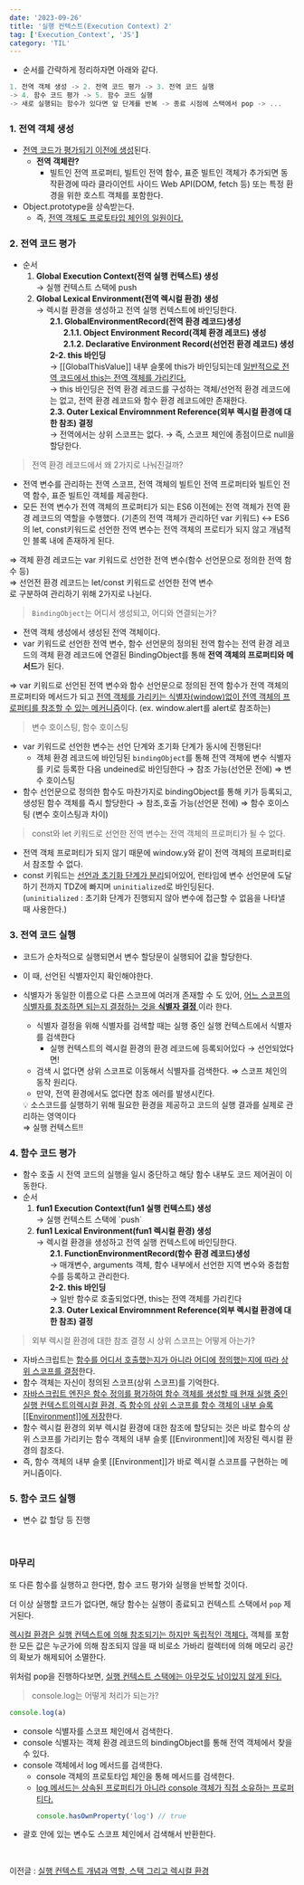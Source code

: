 ```yaml
---
date: '2023-09-26'
title: '실행 컨텍스트(Execution Context) 2'
tag: ['Execution_Context', 'JS']
category: 'TIL'
---
```


- 순서를 간략하게 정리하자면 아래와 같다.

```powershell
1. 전역 객체 생성 -> 2. 전역 코드 평가 -> 3. 전역 코드 실행
-> 4. 함수 코드 평가 -> 5. 함수 코드 실행
-> 새로 실행되는 함수가 있다면 앞 단계를 반복 -> 종료 시점에 스택에서 pop -> ...
```

### 1. 전역 객체 생성

- <u>전역 코드가 평가되기 이전에 생성</u>된다.
  - **전역 객체란?**
    - 빌트인 전역 프로퍼티, 빌트인 전역 함수, 표준 빌트인 객체가 추가되면 동작환경에 따라 클라이언트 사이드 Web API(DOM, fetch 등) 또는 특정 환경을 위한 호스트 객체를 포함한다.
- Object.prototype을 상속받는다.
  - 즉, <u>전역 객체도 프로토타입 체인의 일원이다.</u>

### 2. 전역 코드 평가

- 순서
    <ol>
        <li>
            <b>Global Execution Context(전역 실행 컨텍스트) 생성</b> 
            <br/>→ 실행 컨텍스트 스택에 push 
        </li>  
        <li> 
            <b>Global Lexical Environment(전역 렉시컬 환경) 생성</b>
            <br/> → 렉시컬 환경을 생성하고 전역 실행 컨텍스트에 바인딩한다.
            <ol style="margin: 0; list-style: none">
                <li> <b>2.1. GlobalEnvironmentRecord(전역 환경 레코드)생성</b>
                    <ol style="list-style: none">
                        <li> <b>2.1.1. Object Environment Record(객체 환경 레코드) 생성</b></li>
                        <li> <b>2.1.2. Declarative Environment Record(선언전 환경 레코드) 생성</b></li>
                </ol>
            </li>
            <li>
                <b>2-2. this 바인딩</b> <br/>
                → [[GlobalThisValue]] 내부 슬롯에 this가 바인딩되는데 <u>일반적으로 전역 코드에서 this는 전역 객체를 가리킨다.</u>
                <br/>
                → this 바인딩은 전역 환경 레코드를 구성하는 객체/선언적 환경 레코드에는 없고, 전역 환경 레코드와 함수 환경 레코드에만 존재한다.
            </li>
            <li>
               <b> 2.3. Outer Lexical Enviromnment Reference(외부 렉시컬 환경에 대한 참조) 결정</b> <br/>
                → 전역에서는 상위 스코프는 없다. → 즉, 스코프 체인에 종점이므로 null을 할당한다.
            </li>
         </ol>
        </li>
    </ol>

> 전역 환경 레코드에서 왜 2가지로 나눠진걸까?

- 전역 변수를 관리하는 전역 스코프, 전역 객체의 빌트인 전역 프로퍼티와 빌트인 전역 함수, 표준 빌트인 객체를 제공한다.
- 모든 전역 변수가 전역 객체의 프로퍼티가 되는 ES6 이전에는 전역 객체가 전역 환경 레코드의 역할을 수행했다. (기존의 전역 객체가 관리하던 var 키워드)
  ↔ ES6의 let, const키워드로 선언한 전역 변수는 전역 객체의 프로티가 되지 않고 개념적인 블록 내에 존재하게 된다. <br/>

⇒ <span class='highlight'>객체 환경 레코드</span>는 var 키워드로 선언한 전역 변수(함수 선언문으로 정의한 전역 함수 등) <br/>
⇒ <span class='highlight'>선언전 환경 레코드</span>는 let/const 키워드로 선언한 전역 변수 <br/>로 구분하여 관리하기 위해 2가지로 나뉜다.

> `BindingObject`는 어디서 생성되고, 어디와 연결되는가?

- 전역 객체 생성에서 생성된 전역 객체이다.
- <span class='highlight'>var 키워드로 선언한 전역 변수, 함수 선언문의 정의된 전역 함수는 전역 환경 레코드의 객체 환경 레코드에 연결된 BindingObject를 통해 <b>전역 객체의 프로퍼티와 메서드</b></span>가 된다.

⇒ var 키워드로 선언된 전역 변수와 함수 선언문으로 정의된 전역 함수가 전역 객체의 프로퍼티와 메서드가 되고 <u>전역 객체를 가리키는 식별자(window)없이 전역 객체의 프로퍼티를 참조할 수 있는 메커니즘</u>이다. (ex. window.alert를 alert로 참조하는)

> 변수 호이스팅, 함수 호이스팅

- var 키워드로 선언한 변수는 선언 단계와 초기화 단계가 동시에 진행된다!
  - 객체 환경 레코드에 바인딩된 `bindingObject`를 통해 전역 객체에 변수 식별자를 키로 등록한 다음 undeined로 바인딩한다 → 참조 가능(선언문 전에)
    ⇒ <span class='highlight'>변수 호이스팅 </span>
- 함수 선언문으로 정의한 함수도 마찬가지로 bindingObject를 통해 키가 등록되고, 생성된 함수 객체를 즉시 할당한다 → 참조,호출 가능(선언문 전에)
  ⇒ <span class='highlight'>함수 호이스팅 (변수 호이스팅과 차이) </span>

> const와 let 키워드로 선언한 전역 변수는 전역 객체의 프로퍼티가 될 수 없다.

- 전역 객체 프로퍼티가 되지 않기 때문에 window.y와 같이 전역 객체의 프로퍼티로서 참조할 수 없다.
- const 키워드는 <span class='highlight'><u>선언과 초기화 단계가 분리</u></span>되어있어, 런타임에 변수 선언문에 도달하기 전까지 TDZ에 빠지며 `uninitialized`로 바인딩된다. <br/> (`uninitialized` : 초기화 단계가 진행되지 않아 변수에 접근할 수 없음을 나타낼 때 사용한다.)

### 3. 전역 코드 실행

- 코드가 순차적으로 실행되면서 변수 할당문이 실행되어 값을 할당한다.
- 이 때, 선언된 식별자인지 확인해야한다.
- 식별자가 동일한 이름으로 다른 스코프에 여러개 존재할 수 도 있어, <u>어느 스코프의 식별자를 참조하면 되는지 결정하는 것을 **식별자 결정** </u>이라 한다.

  - 식별자 결정을 위해 식별자를 검색할 때는 실행 중인 실행 컨텍스트에서 식별자를 검색한다
    - 실행 컨텍스트의 렉시컬 환경의 환경 레코드에 등록되어있다 → 선언되었다면!
  - 검색 시 없다면 상위 스코프로 이동해서 식별자를 검색한다.
    ⇒ 스코프 체인의 동작 원리다.
  - 만약, 전역 환경에서도 없다면 참조 에러를 발생시킨다.

   <aside>
   💡 소스코드를 실행하기 위해 필요한 환경을 제공하고 코드의 실행 결과를 실제로 관리하는 영역이다
   <br/>⇒ 실행 컨텍스트!!

   </aside>

### 4. 함수 코드 평가

- 함수 호출 시 전역 코드의 실행을 일시 중단하고 해당 함수 내부도 코드 제어권이 이동한다.
- 순서
    <ol>
        <li> <b>fun1 Execution Context(fun1 실행 컨텍스트) 생성 </b> <br/> → 실행 컨텍스트 스택에 `push`
        </li>
        <li>
            <b>fun1 Lexical Environment(fun1 렉시컬 환경) 생성</b>  <br/>
            → 렉시컬 환경을 생성하고 전역 실행 컨텍스트에 바인딩한다.
             <ol style="margin: 0; list-style: none">
                <li> 
                    <b>2.1. FunctionEnvironmentRecord(함수 환경 레코드)생성</b> <br/> 
                    → 매개변수, arguments 객체, 함수 내부에서 선언한 지역 변수와 중첩함수를 등록하고 관리한다. 
                </li>
                <li>
                    <b>2-2. this 바인딩</b> <br/> → 일반 함수로 호출되었다면, this는 전역 객체를 가리킨다
                </li>
                <li>
                <b> 2.3. Outer Lexical Enviromnment Reference(외부 렉시컬 환경에 대한 참조) 결정</b>
                </li>
            </ol>
        </li>
    </ol>

> 외부 렉시컬 환경에 대한 참조 결정 시 상위 스코프는 어떻게 아는가?

- 자바스크립트는 <u> 함수를 어디서 호출했는지가 아니라 어디에 정의했는지에 따라 상위 스코프를 결정</u>한다.
- 함수 객체는 자신이 정의된 스코프(상위 스코프)를 기억한다.
- <u>자바스크립트 엔진은 함수 정의를 평가하여 함수 객체를 생성할 때 현재 실행 중인 실행 컨텍스트의렉시컬 환경, 즉 함수의 상위 스코프를 함수 객체의 내부 슬록 [[Environment]]에 저장</u>한다.
- 함수 렉시컬 환경의 외부 렉시컬 환경에 대한 참조에 할당되는 것은 바로 함수의 상위 스코프를 가리키는 함수 객체의 내부 슬롯 [[Environment]]에 저장된 렉시컬 환경의 참조다.
- 즉, <span class='highlight'>함수 객체의 내부 슬롯 [[Environment]]가 바로 렉시컬 스코프를 구현하는 메커니즘이다.</span>

### 5. 함수 코드 실행

- 변수 값 할당 등 진행

<br/>

### 마무리

또 다른 함수를 실행하고 한다면, 함수 코드 평가와 실행을 반복할 것이다.

더 이상 실행할 코드가 없다면, 해당 함수는 실행이 종료되고 컨텍스트 스택에서 `pop` 제거된다.

<u>렉시컬 환경은 실행 컨텍스트에 의해 참조되기는 하지만 독립적인 객체다.</u> 객체를 포함한 모든 값은 누군가에 의해 참조되지 않을 때 비로소 가바리 컬렉터에 의해 메모리 공간의 확보가 해제되어 소멸한다.

위처럼 pop을 진행하다보면, <u>실행 컨텍스트 스택에는 아무것도 남이있지 않게 된다.</u>

> console.log는 어떻게 처리가 되는가?

```jsx
console.log(a)
```

- console 식별자를 스코프 체인에서 검색한다.
- console 식별자는 객체 환경 레코드의 bindingObject를 통해 전역 객체에서 찾을 수 있다.
- console 객체에서 log 메서드를 검색한다.
  - console 객체의 프로토타입 체인을 통해 메서드를 검색한다.
  - <u>log 메서드는 상속된 프로퍼티가 아니라 console 객체가 직접 소유하는 프로퍼티다.</u>
    ```jsx
    console.hasOwnProperty('log') // true
    ```
- 괄호 안에 있는 변수도 스코프 체인에서 검색해서 반환한다.

<br/>

이전글 : [실행 컨텍스트 개념과 역할, 스택 그리고 렉시컬 환경](<https://wjdgml3092.github.io/TIL/ExecutionContext(1)>)
